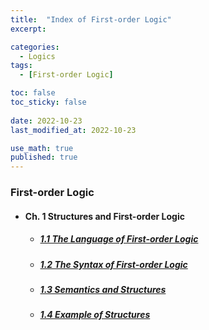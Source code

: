 ```yaml
---
title:  "Index of First-order Logic"
excerpt: 

categories:
  - Logics
tags:
  - [First-order Logic]

toc: false
toc_sticky: false
 
date: 2022-10-23
last_modified_at: 2022-10-23

use_math: true
published: true
---
```


### First-order Logic
- #### Ch. 1 Structures and First-order Logic
  - ##### [1.1 The Language of First-order Logic](https://younghwanjoo1608.github.io/logics/fol1.1)
  - ##### [1.2 The Syntax of First-order Logic](https://younghwanjoo1608.github.io/logics/fol1.2)
  - ##### [1.3 Semantics and Structures](https://younghwanjoo1608.github.io/logics/fol1.3)
  - ##### [1.4 Example of Structures](https://younghwanjoo1608.github.io/logics/fol1.4)